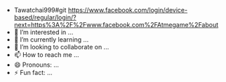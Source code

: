 -  Tawatchai999#git https://www.facebook.com/login/device-based/regular/login/?next=https%3A%2F%2Fwww.facebook.com%2FAtmegame%2Fabout
- 👀 I’m interested in ...
- 🌱 I’m currently learning ...
- 💞️ I’m looking to collaborate on ...
- 📫 How to reach me ...
- 😄 Pronouns: ...
- ⚡ Fun fact: ...

<!---#git me https://github.com/Tawatchai999
Tawatchai999/Tawatchai999 is a ✨ special ✨ repository because its `README.md` (this file) appears on your GitHub profile.
You can click the Preview link to take a look at youoid-tr
anssion&sca_esv=db94c4351747130410624&ei=KhgjaODsJbnf2roP6cuq8QI&oq=www.github%2Fthawatchai999
#git my life  teke.  
https: GitHub/thawatchaii999
